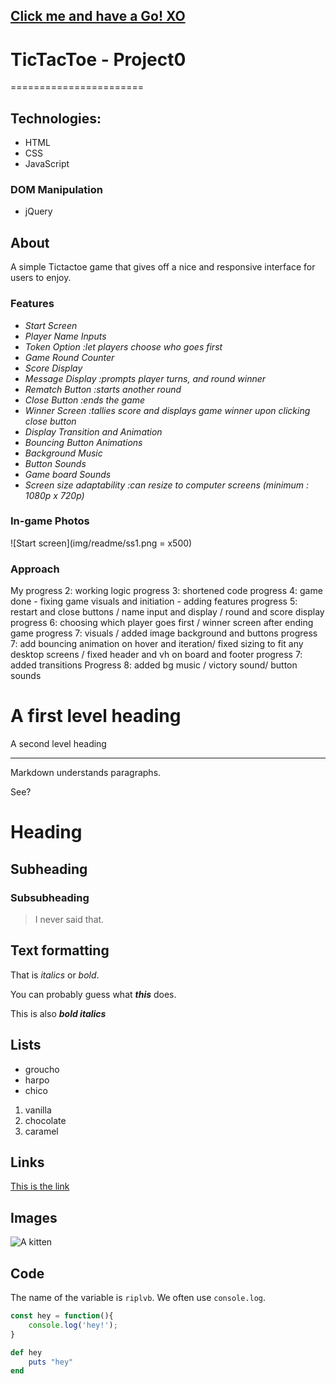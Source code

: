 ## [Click me and have a Go! XO](https://kendlc.github.io/Project0-Tictactoe/)

# TicTacToe - Project0
=======================

## Technologies:
* HTML
* CSS
* JavaScript

### DOM Manipulation
* jQuery

## About

A simple Tictactoe game that gives off a nice and responsive interface for users to enjoy.

### Features
* *Start Screen*
* *Player Name Inputs*
* *Token Option* _:let players choose who goes first_
* *Game Round Counter*
* *Score Display*
* *Message Display* _:prompts player turns, and round winner_
* *Rematch Button*  _:starts another round_
* *Close Button* _:ends the game_
* *Winner Screen* _:tallies score and displays game winner upon clicking close button_
* *Display Transition and Animation*
* *Bouncing Button Animations*
* *Background Music*
* *Button Sounds*
* *Game board Sounds*
* *Screen size adaptability* _:can resize to computer screens (minimum : 1080p x 720p)_

### In-game Photos

![Start screen](img/readme/ss1.png = x500)





<!-- ### Approach
In making this game, my thoughts were to make a product that would atleast compare to Tictactoe apps and games on the market and provide a very nice experience to users. For this reason, I decide focus on interactivity, responsiveness, and the visuals of the game. -->





### Approach

My
progress 2: working logic
progress 3: shortened code
progress 4: game done - fixing game visuals and initiation - adding features
progress 5: restart and close buttons / name input and display / round and score display
progress 6: choosing which player goes first / winner screen after ending game
progress 7: visuals / added image background and buttons
progress 7: add bouncing animation on hover and iteration/ fixed sizing to fit any desktop screens / fixed header and vh on board and footer
progress 7: added transitions
Progress 8: added bg music / victory sound/ button sounds



A first level heading
=======================

A second level heading

-----------------------

Markdown understands paragraphs.

See?

# Heading

## Subheading

### Subsubheading

> I never said that.

## Text formatting

That is _italics_ or *bold*.

You can probably guess what ___this___ does.

This is also ***bold italics***

## Lists

* groucho
* harpo
* chico

1. vanilla
1. chocolate
1. caramel

## Links

[This is the link](http://ga.co/)

## Images

![A kitten](http://www.placekitten.com/50/50)

## Code

The name of the variable is `riplvb`. We often use `console.log`.

```javascript
const hey = function(){
    console.log('hey!');
}
```

```ruby
def hey
    puts "hey"
end



